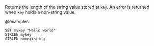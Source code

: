 Returns the length of the string value stored at `key`.
An error is returned when `key` holds a non-string value.

@examples

```cli
SET mykey "Hello world"
STRLEN mykey
STRLEN nonexisting
```

